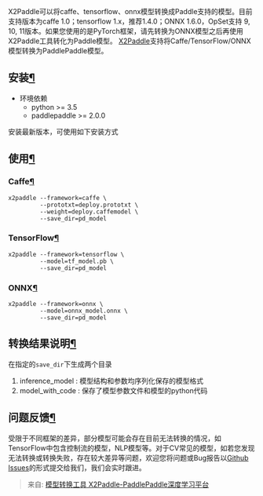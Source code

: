 X2Paddle可以将caffe、tensorflow、onnx模型转换成Paddle支持的模型。目前支持版本为caffe 1.0；tensorflow 1.x，推荐1.4.0；ONNX 1.6.0，OpSet支持 9, 10, 11版本。如果您使用的是PyTorch框架，请先转换为ONNX模型之后再使用X2Paddle工具转化为Paddle模型。
[X2Paddle](https://github.com/PaddlePaddle/X2Paddle)支持将Caffe/TensorFlow/ONNX模型转换为PaddlePaddle模型。
## 安装[¶](https://www.paddlepaddle.org.cn/inference/master/user_guides/x2paddle.html#anzhuang)

- 环境依赖
   - python >= 3.5
   - paddlepaddle >= 2.0.0

安装最新版本，可使用如下安装方式
## 使用[¶](https://www.paddlepaddle.org.cn/inference/master/user_guides/x2paddle.html#shiyong)
### Caffe[¶](https://www.paddlepaddle.org.cn/inference/master/user_guides/x2paddle.html#caffe)
```
x2paddle --framework=caffe \
         --prototxt=deploy.prototxt \
         --weight=deploy.caffemodel \
         --save_dir=pd_model
```
### TensorFlow[¶](https://www.paddlepaddle.org.cn/inference/master/user_guides/x2paddle.html#tensorflow)
```
x2paddle --framework=tensorflow \
         --model=tf_model.pb \
         --save_dir=pd_model
```
### ONNX[¶](https://www.paddlepaddle.org.cn/inference/master/user_guides/x2paddle.html#onnx)
```
x2paddle --framework=onnx \
         --model=onnx_model.onnx \
         --save_dir=pd_model
```
## 转换结果说明[¶](https://www.paddlepaddle.org.cn/inference/master/user_guides/x2paddle.html#zhuanhuanjieguoshuoming)
在指定的`save_dir`下生成两个目录

1. inference_model : 模型结构和参数均序列化保存的模型格式
2. model_with_code : 保存了模型参数文件和模型的python代码
## 问题反馈[¶](https://www.paddlepaddle.org.cn/inference/master/user_guides/x2paddle.html#wentifankui)
受限于不同框架的差异，部分模型可能会存在目前无法转换的情况，如TensorFlow中包含控制流的模型，NLP模型等。对于CV常见的模型，如若您发现无法转换或转换失败，存在较大差异等问题，欢迎您将问题或Bug报告以[Github Issues](https://github.com/PaddlePaddle/X2Paddle/issues)的形式提交给我们，我们会实时跟进。

> 来自: [模型转换工具 X2Paddle-PaddlePaddle深度学习平台](https://www.paddlepaddle.org.cn/inference/master/user_guides/x2paddle.html)

